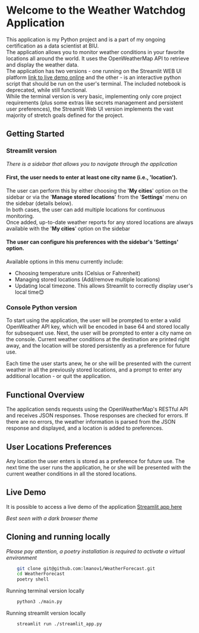 # Welcome to the Weather Watchdog Application
This application is my Python project and is a part of my ongoing certification as a data scientist at BIU.   
The application allows you to monitor weather conditions in your favorite locations all around the world. It uses the OpenWeatherMap API to retrieve and display the weather data.   
The application has two versions - one running on the Streamlit WEB UI platform  [link to live demo online](#live-demo)
and the other - is an interactive python script that should be run on the user's terminal.
The included notebook is deprecated, while still functional.   
While the terminal version is very basic, implementing only core project requirements (plus some extras like secrets management and persistent user preferences), the Streamlit Web UI version implements the vast majority of stretch goals defined for the project.

## Getting Started
### Streamlit version

*There is a sidebar that allows you to navigate through the application*

#### First, the user needs to enter at least one city name (i.e., 'location').
The user can perform this by either choosing the '**My cities**' option on the sidebar or via the '**Manage stored locations**' from the '**Settings**' menu on the sidebar (details below).   
In both cases, the user can add multiple locations for continuous monitoring.    
Once added, up-to-date weather reports for any stored locations are always available with the '**My cities**' option on the sidebar

#### The user can configure his preferences with the sidebar's '**Settings**' option.    
Available options in this menu currently include:
* Choosing temperature units (Celsius or Fahrenheit)
* Managing stored locations (Add/remove multiple locations)   
* Updating local timezone. This allows Streamlit to correctly display user's local time😊



### Console Python version
To start using the application, the user will be prompted to enter a valid OpenWeather API key, which will be encoded in base 64 and stored locally for subsequent use.
Next, the user will be prompted to enter a city name on the console. Current weather conditions at the destination are printed right away, and the location will be stored persistently as a preference for future use. 

Each time the user starts anew, he or she will be presented with the current weather in all the previously stored locations, and a prompt to enter any additional location - or quit the application. 

## Functional Overview

The application sends requests using the OpenWeatherMap's RESTful API and receives JSON responses. Those responses are checked for errors. If there are no errors, the weather information is parsed from the JSON response and displayed, and a location is added to preferences.

## User Locations Preferences

Any location the user enters is stored as a preference for future use. The next time the user runs the application, he or she will be presented with the current weather conditions in all the stored locations.

## Live Demo

It is possible to access a live demo of the application [Streamlit app here](https://weatherforecast-guhya2ufeugzbk9fugn6y6.streamlit.app/ "Weather Watchdog")

*Best seen with a dark browser theme*

## Cloning and running locally 
*Please pay attention, a poetry installation is required to activate a virtual environment*
```bash
    git clone git@github.com:lmanov1/WeatherForecast.git
    cd WeatherForecast
    poetry shell
```
Running terminal version locally
```bash
    python3 ./main.py

```
Running streamlit version locally
```bash
    streamlit run ./streamlit_app.py
